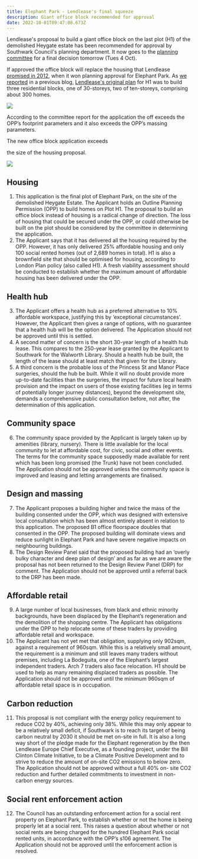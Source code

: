 ```yaml
---
title: Elephant Park - Lendlease's final squeeze
description: Giant office block recommended for approval
date: 2022-10-01T09:47:08.673Z
---
```

Lendlease's proposal to build a giant office block on the last plot (H1) of the demolished Heygate estate has been recommended for approval by Southwark Council's planning department. It now goes to the [planning committee](https://moderngov.southwark.gov.uk/ieListDocuments.aspx?CId=119&MId=7303&Ver=4) for a final decision tomorrow (Tues 4 Oct).

 If approved the office block will replace the housing that Lendlease [promised in 2012](https://planning.southwark.gov.uk/online-applications/applicationDetails.do?keyVal=ZZZV1JKBWR520&activeTab=summary), when it won planning approval for Elephant Park. As [we reported](https://www.35percent.org/posts/heygate-redevelopment-lendleases-final-squeeze/) in a previous blog, [Lendlease's original plan](https://planning.southwark.gov.uk/online-applications/applicationDetails.do?activeTab=documents&keyVal=ZZZV1JKBWR520) for H1 was to build three residential blocks, one of 30-storeys, two of ten-storeys, comprising about 300 homes.     

![](img/screenshot-2022-10-01-at-11-48-17-plot-h1-elephant-park-land-bounded-by-walworth-road-elephant-road-deacon-street-and-sayer-street-north-elephant-and-castle-london-se1.-21_ap_1819-report_to_planning_committee-3558918.pdf.png)

According to the committee report for the application the off exceeds the OPP’s footprint parameters and it also
exceeds the OPP’s massing parameters.

T﻿he new office block application exceeds 

 the size of the housing proposal.   

![](img/screenshot-2022-10-01-at-11-46-10-plot-h1-elephant-park-land-bounded-by-walworth-road-elephant-road-deacon-street-and-sayer-street-north-elephant-and-castle-london-se1.-21_ap_1819-report_to_planning_committee-3558918.pdf.png)

## Housing

1. This application is the final plot of Elephant Park, on the site of the demolished
   Heygate Estate. The Applicant holds an Outline Planning Permission (OPP) to
   build homes on Plot H1. The proposal to build an office block instead of housing is
   a radical change of direction. The loss of housing that could be secured under
   the OPP, or could otherwise be built on the plot should be considered by the
   committee in determining the application.
2. The Applicant says that it has delivered all the housing required by the OPP.
   However, it has only delivered 25% affordable housing and only 100 social rented
   homes (out of 2,689 homes in total). H1 is also a brownfield site that should be
   optimised for housing, according to London Plan policy (also called H1). A fresh
   viability assessment should be conducted to establish whether the maximum
   amount of affordable housing has been delivered under the OPP.

## Health hub

3. The Applicant offers a health hub as a preferred alternative to 10% affordable
   workspace, justifying this by ‘exceptional circumstances’. However, the Applicant
   then gives a range of options, with no guarantee that a health hub will be the
   option delivered. The Application should not be approved until this is settled.
4. A second matter of concern is the short 30-year length of a health hub lease. This
   compares to the 250-year lease granted by the Applicant to Southwark for the
   Walworth Library. Should a health hub be built, the length of the lease should
   at least match that given for the Library.
5. A third concern is the probable loss of the Princess St and Manor Place surgeries,
   should the hub be built. While it will no doubt provide more up-to-date facilities than
   the surgeries, the impact for future local health provision and the impact on users
   of those existing facilities (eg in terms of potentially longer journey distances),
   beyond the development site, demands a comprehensive public consultation
   before, not after, the determination of this application.

## Community space

6. The community space provided by the Applicant is largely taken up by amenities
   (library, nursery). There is little available for the local community to let at affordable cost, for civic, social and other events. The terms for the community space
   supposedly made available for rent which has been long promised (the Trunk)
   have not been concluded. The Application should not be approved unless the
   community space is improved and leasing and letting arrangements are
   finalised.

## Design and massing

7. The Applicant proposes a building higher and twice the mass of the building
   consented under the OPP, which was designed with extensive local consultation
   which has been almost entirely absent in relation to this application. The proposed
   B1 office floorspace doubles that consented in the OPP. The proposed building
   will dominate views and reduce sunlight in Elephant Park and have severe
   negative impacts on neighbouring buildings.
8. The Design Review Panel said that the proposed building had an ‘overly bulky
   character and deep plan of design’ and as far as we are aware the proposal has
   not been returned to the Design Review Panel (DRP) for comment. The
   Application should not be approved until a referral back to the DRP has been
   made.

## Affordable retail

9. A large number of local businesses, from black and ethnic minority backgrounds,
   have been displaced by the Elephant’s regeneration and the demolition of the
   shopping centre. The Applicant has obligations under the OPP to help
   relocate some of these traders by providing affordable retail and workspace.
10. The Applicant has not yet met that obligation, supplying only 902sqm, against a
    requirement of 960sqm. While this is a relatively small amount, the requirement is
    a minimum and still leaves many traders without premises, including La Bodeguita,
    one of the Elephant’s largest independent traders. Arch 7 traders also face
    relocation. H1 should be used to help as many remaining displaced traders as
    possible. The Application should not be approved until the minimum 960sqm
    of affordable retail space is in occupation.

## Carbon reduction

11. This proposal is not compliant with the energy policy requirement to reduce CO2
    by 40%, achieving only 38%. While this may only appear to be a relatively small
    deficit, if Southwark is to reach its target of being carbon neutral by 2030 it should
    be met on-site in full. It is also a long way short of the pledge made for the
    Elephant regeneration by the then Lendlease Europe Chief Executive, as a
    founding project, under the Bill Clinton Climate Initiative, to be a Climate Positive
    Development and to strive to reduce the amount of on-site CO2 emissions to
    below zero. The Application should not be approved without a full 40% on-
    site CO2 reduction and further detailed commitments to investment in non-
    carbon energy sources.

## Social rent enforcement action

12. The Council has an outstanding enforcement action for a social rent property on
        Elephant Park, to establish whether or not the home is being properly let at a social
        rent. This raises a question about whether or not social rents are being charged
        for the hundred Elephant Park social rented units, in accordance with the OPP’s
    s106 agreement. The Application should not be approved until the
    enforcement action is resolved.
